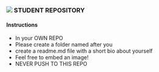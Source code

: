### ![](https://ga-dash.s3.amazonaws.com/production/assets/logo-9f88ae6c9c3871690e33280fcf557f33.png) STUDENT REPOSITORY

#### Instructions

+ In your OWN REPO
+ Please create a folder named after you
+ create a readme.md file with a short bio about yourself 
+ Feel free to embed an image!
+ NEVER PUSH TO THIS REPO